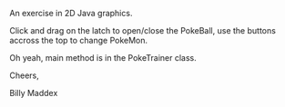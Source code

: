 An exercise in 2D Java graphics.

Click and drag on the latch to open/close the PokeBall, use the buttons accross the top to change PokeMon.

Oh yeah, main method is in the PokeTrainer class.

Cheers,

Billy Maddex
